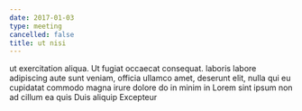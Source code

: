 ```yaml
---
date: 2017-01-03
type: meeting
cancelled: false
title: ut nisi
---
```

ut exercitation aliqua. Ut fugiat occaecat consequat. laboris labore adipiscing aute sunt veniam, officia ullamco amet, deserunt elit, nulla qui eu cupidatat commodo magna irure dolore do in minim in Lorem sint ipsum non ad cillum ea quis Duis aliquip Excepteur